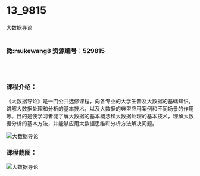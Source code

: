 # 13_9815
大数据导论
<br/></br>
<h3>微:mukewang8 资源编号：529815</h3>
<br/></br>
<h3>课程介绍：</h3>
<p>《<a title="查看与 大数据 相关的文章" target="_blank">大数据</a>导论》是一门公共选修课程，向各专业的大学生普及大数据的基础知识，讲解大数据处理和分析的基本技术，以及大数据的典型应用案例和不同场景的作用等。目的是使学习者能了解大数据的基本概念和大数据处理的基本技术，理解大数据分析的基本方法，并能够应用大数据思维和分析方法解决问题。</p>
<p><img src="https://www.ko996.com/wp-content/uploads/img/2020/01/1-17-300x203.png" alt="大数据导论"></p>
<div class="info-desc">
<h3>课程截图：</h3>
<p><img src="https://www.ko996.com/wp-content/uploads/img/2020/01/11-17.png" alt="大数据导论"></p>


			
</div>
